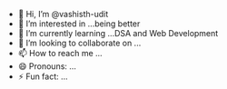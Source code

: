 - 👋 Hi, I’m @vashisth-udit
- 👀 I’m interested in ...being better
- 🌱 I’m currently learning ...DSA and Web Development
- 💞️ I’m looking to collaborate on ...
- 📫 How to reach me ...
- 😄 Pronouns: ...
- ⚡ Fun fact: ...

<!---
vashisth-udit/vashisth-udit is a ✨ special ✨ repository because its `README.md` (this file) appears on your GitHub profile.
You can click the Preview link to take a look at your changes.
--->
